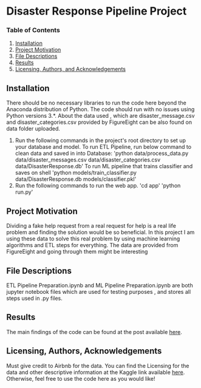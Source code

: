 # Disaster Response Pipeline Project

### Table of Contents

1. [Installation](#installation)
2. [Project Motivation](#motivation)
3. [File Descriptions](#files)
4. [Results](#results)
5. [Licensing, Authors, and Acknowledgements](#licensing)


## Installation <a name="installation"></a>

There should be no necessary libraries to run the code here beyond the Anaconda distribution of Python.  The code should run with no issues using Python versions 3.*.
About the data used , which are disaster_message.csv and disaster_categories.csv provided by FigureEight can be also found on data folder uploaded.

1. Run the following commands in the project's root directory to set up your database and model.
    To run ETL Pipeline, run below command to clean data and saved in into Database:
        'python data/process_data.py data/disaster_messages.csv data/disaster_categories.csv data/DisasterResponse.db'
    To run ML pipeline that trains classifier and saves on shell
        'python models/train_classifier.py data/DisasterResponse.db models/classifier.pkl'
2. Run the following commands  to run the web app.
        'cd app'
        'python run.py'

## Project Motivation<a name="motivation"></a>

Dividing a fake help request from a real request for help is a real life problem and finding the solution would be so beneficial. In this project I am using these data to solve this real problem
by using machine learning algorithms and ETL steps for everything. The data are provided from FigureEight and going through them might be interesting


## File Descriptions <a name="files"></a>

ETL Pipeline Preparation.ipynb and ML Pipeline Preparation.ipynb are both jupyter notebook files which are used for testing purposes , and stores all steps used in .py files.

## Results<a name="results"></a>
The main findings of the code can be found at the post available [here](https://medium.com/@subashiklajbi/mastering-seattles-airbnb-pricing-and-tourist-demand-8ac714ddac6f).

## Licensing, Authors, Acknowledgements<a name="licensing"></a>

Must give credit to Airbnb for the data.  You can find the Licensing for the data and other descriptive information at the Kaggle link available [here](https://www.kaggle.com/datasets/airbnb/seattle).  Otherwise, feel free to use the code here as you would like! 
